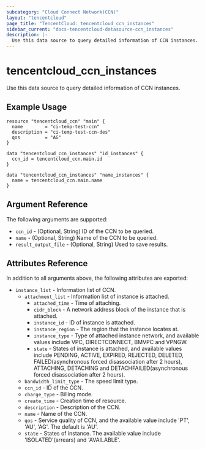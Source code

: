 ```yaml
---
subcategory: "Cloud Connect Network(CCN)"
layout: "tencentcloud"
page_title: "TencentCloud: tencentcloud_ccn_instances"
sidebar_current: "docs-tencentcloud-datasource-ccn_instances"
description: |-
  Use this data source to query detailed information of CCN instances.
---
```


# tencentcloud_ccn_instances

Use this data source to query detailed information of CCN instances.

## Example Usage

```hcl
resource "tencentcloud_ccn" "main" {
  name        = "ci-temp-test-ccn"
  description = "ci-temp-test-ccn-des"
  qos         = "AG"
}

data "tencentcloud_ccn_instances" "id_instances" {
  ccn_id = tencentcloud_ccn.main.id
}

data "tencentcloud_ccn_instances" "name_instances" {
  name = tencentcloud_ccn.main.name
}
```

## Argument Reference

The following arguments are supported:

* `ccn_id` - (Optional, String) ID of the CCN to be queried.
* `name` - (Optional, String) Name of the CCN to be queried.
* `result_output_file` - (Optional, String) Used to save results.

## Attributes Reference

In addition to all arguments above, the following attributes are exported:

* `instance_list` - Information list of CCN.
  * `attachment_list` - Information list of instance is attached.
    * `attached_time` - Time of attaching.
    * `cidr_block` - A network address block of the instance that is attached.
    * `instance_id` - ID of instance is attached.
    * `instance_region` - The region that the instance locates at.
    * `instance_type` - Type of attached instance network, and available values include VPC, DIRECTCONNECT, BMVPC and VPNGW.
    * `state` - States of instance is attached, and available values include PENDING, ACTIVE, EXPIRED, REJECTED, DELETED, FAILED(asynchronous forced disassociation after 2 hours), ATTACHING, DETACHING and DETACHFAILED(asynchronous forced disassociation after 2 hours).
  * `bandwidth_limit_type` - The speed limit type.
  * `ccn_id` - ID of the CCN.
  * `charge_type` - Billing mode.
  * `create_time` - Creation time of resource.
  * `description` - Description of the CCN.
  * `name` - Name of the CCN.
  * `qos` - Service quality of CCN, and the available value include 'PT', 'AU', 'AG'. The default is 'AU'.
  * `state` - States of instance. The available value include 'ISOLATED'(arrears) and 'AVAILABLE'.




